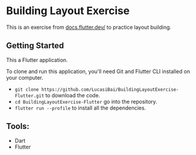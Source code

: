 # Building Layout Exercise

This is an exercise from [docs.flutter.dev/](https://docs.flutter.dev/development/ui/layout/tutorial) to practice layout building.

## Getting Started

This a Flutter application.

To clone and run this application, you'll need Git and Flutter CLI installed on your computer.

- `git clone https://github.com/LucasiBai/BuildingLayoutExercise-Flutter.git` to download the code.
- `cd BuildingLayoutExercise-Flutter` go into the repository.
- `flutter run --profile` to install all the dependencies.


## Tools:

- Dart
- Flutter
